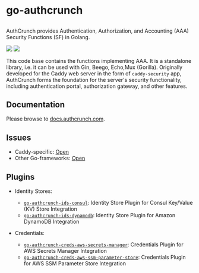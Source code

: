 # go-authcrunch
##
AuthCrunch provides Authentication, Authorization, and Accounting (AAA)
Security Functions (SF) in Golang.

<a href="https://github.com/greenpau/go-authcrunch/actions/" target="_blank"><img src="https://github.com/greenpau/go-authcrunch/workflows/build/badge.svg?branch=main"></a>
<a href="https://pkg.go.dev/github.com/greenpau/go-authcrunch" target="_blank"><img src="https://img.shields.io/badge/godoc-reference-blue.svg"></a>

This code base contains the functions implementing AAA. It is a standalone library, i.e. it can be used with Gin, Beego, Echo,Mux (Gorilla). 
Originally developed for the Caddy web server in the form of `caddy-security` app, AuthCrunch forms the foundation for the
server's security functionality, including authentication portal, authorization gateway, and other features.

## Documentation

Please browse to [docs.authcrunch.com](https://docs.authcrunch.com/).

## Issues

* Caddy-specific: [Open](https://github.com/greenpau/caddy-security/issues/new/choose)
* Other Go-frameworks: [Open](https://github.com/greenpau/go-authcrunch/issues/new/choose)

## Plugins

* Identity Stores:
  - [`go-authcrunch-ids-consul`](https://github.com/greenpau/go-authcrunch-ids-consul): Identity Store Plugin for Consul Key/Value (KV) Store Integration
  - [`go-authcrunch-ids-dynamodb`](https://github.com/greenpau/go-authcrunch-ids-dynamodb): Identity Store Plugin for Amazon DynamoDB Integration

* Credentials:
  - [`go-authcrunch-creds-aws-secrets-manager`](https://github.com/greenpau/go-authcrunch-creds-aws-secrets-manager): Credentials Plugin for AWS Secrets Manager Integration
  - [`go-authcrunch-creds-aws-ssm-parameter-store`](https://github.com/greenpau/go-authcrunch-creds-aws-ssm-parameter-store): Credentials Plugin for AWS SSM Parameter Store Integration
